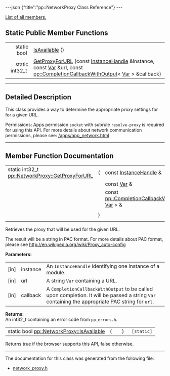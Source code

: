 ---json {"title":"pp::NetworkProxy Class Reference"} ---

[List of all members.](/docs/native-client/pepper_dev/cpp/classpp_1_1_network_proxy-members/)

Static Public Member Functions
------------------------------

<table><tbody><tr class="odd"><td style="text-align: right;">static bool </td><td><a href="/docs/native-client/pepper_dev/cpp/classpp_1_1_network_proxy#a864362732834af39e12f699ff5e1888d" class="el">IsAvailable</a> ()</td></tr><tr class="even"><td style="text-align: right;">static int32_t </td><td><a href="/docs/native-client/pepper_dev/cpp/classpp_1_1_network_proxy#a03ae12454a920710272c15431039b6fd" class="el">GetProxyForURL</a> (const <a href="/docs/native-client/pepper_dev/cpp/classpp_1_1_instance_handle/" class="el">InstanceHandle</a> &amp;instance, const <a href="/docs/native-client/pepper_dev/cpp/classpp_1_1_var/" class="el">Var</a> &amp;url, const <a href="/docs/native-client/pepper_dev/cpp/classpp_1_1_completion_callback_with_output/" class="el">pp::CompletionCallbackWithOutput</a>&lt; <a href="/docs/native-client/pepper_dev/cpp/classpp_1_1_var/" class="el">Var</a> &gt; &amp;callback)</td></tr></tbody></table>

------------------------------------------------------------------------

<span id="details" class="anchor" style="margin: 0;"></span>

Detailed Description
--------------------

This class provides a way to determine the appropriate proxy settings for for a given URL.

Permissions: Apps permission `socket` with subrule `resolve-proxy` is required for using this API. For more details about network communication permissions, please see: [/apps/app\_network.html](/apps/app_network.html)

------------------------------------------------------------------------

Member Function Documentation
-----------------------------

<span id="a03ae12454a920710272c15431039b6fd" class="anchor" style="margin: 0;"></span>

<table><tbody><tr class="odd"><td>static int32_t <a href="/docs/native-client/pepper_dev/cpp/classpp_1_1_network_proxy#a03ae12454a920710272c15431039b6fd" class="el">pp::NetworkProxy::GetProxyForURL</a></td><td>(</td><td>const <a href="/docs/native-client/pepper_dev/cpp/classpp_1_1_instance_handle/" class="el">InstanceHandle</a> &amp; </td><td><em>instance</em>,</td></tr><tr class="even"><td></td><td></td><td>const <a href="/docs/native-client/pepper_dev/cpp/classpp_1_1_var/" class="el">Var</a> &amp; </td><td><em>url</em>,</td></tr><tr class="odd"><td></td><td></td><td>const <a href="/docs/native-client/pepper_dev/cpp/classpp_1_1_completion_callback_with_output/" class="el">pp::CompletionCallbackWithOutput</a>&lt; <a href="/docs/native-client/pepper_dev/cpp/classpp_1_1_var/" class="el">Var</a> &gt; &amp; </td><td><em>callback</em> </td></tr><tr class="even"><td></td><td>)</td><td></td><td><code> [static]</code></td></tr></tbody></table>

Retrieves the proxy that will be used for the given URL.

The result will be a string in PAC format. For more details about PAC format, please see <http://en.wikipedia.org/wiki/Proxy_auto-config>

**Parameters:**  
<table><tbody><tr class="odd"><td>[in]</td><td>instance</td><td>An <code>InstanceHandle</code> identifying one instance of a module.</td></tr><tr class="even"><td>[in]</td><td>url</td><td>A string <code>Var</code> containing a URL.</td></tr><tr class="odd"><td>[in]</td><td>callback</td><td>A <code>CompletionCallbackWithOutput</code> to be called upon completion. It will be passed a string <code>Var</code> containing the appropriate PAC string for <code>url</code>.</td></tr></tbody></table>

<!-- -->

**Returns:**  
An int32\_t containing an error code from `pp_errors.h`.

<span id="a864362732834af39e12f699ff5e1888d" class="anchor" style="margin: 0;"></span>

<table><tbody><tr class="odd"><td>static bool <a href="/docs/native-client/pepper_dev/cpp/classpp_1_1_network_proxy#a864362732834af39e12f699ff5e1888d" class="el">pp::NetworkProxy::IsAvailable</a></td><td>(</td><td></td><td>)</td><td><code> [static]</code></td></tr></tbody></table>

Returns true if the browser supports this API, false otherwise.

------------------------------------------------------------------------

The documentation for this class was generated from the following file:

-   <a href="/docs/native-client/pepper_dev/cpp/network__proxy_8h/" class="el">network_proxy.h</a>
